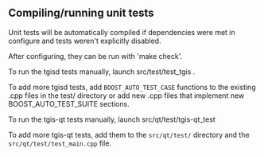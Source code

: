 Compiling/running unit tests
------------------------------------

Unit tests will be automatically compiled if dependencies were met in configure
and tests weren't explicitly disabled.

After configuring, they can be run with 'make check'.

To run the tgisd tests manually, launch src/test/test_tgis .

To add more tgisd tests, add `BOOST_AUTO_TEST_CASE` functions to the existing
.cpp files in the test/ directory or add new .cpp files that
implement new BOOST_AUTO_TEST_SUITE sections.

To run the tgis-qt tests manually, launch src/qt/test/tgis-qt_test

To add more tgis-qt tests, add them to the `src/qt/test/` directory and
the `src/qt/test/test_main.cpp` file.
